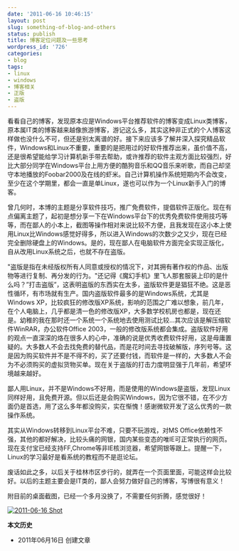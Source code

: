 ```yaml
---
date: '2011-06-16 10:46:15'
layout: post
slug: something-of-blog-and-others
status: publish
title: 博客定位问题及一些思考
wordpress_id: '726'
categories:
- blog
tags:
- linux
- windows
- 博客相关
- 正版
- 盗版
---
```


看看自己的博客，发现原本应是Windows平台推荐软件的博客变成Linux类博客，原本属IT类的博客越来越像旅游博客，游记这么多，其实这种非正式的个人博客这样做也没什么不可，但还是别太离谱的好。接下来应该多了解并深入探究精品软件，Windows和Linux不重要，重要的是把用过的好软件推荐出来，虽价值不高，还是很希望能给学习计算机新手带去帮助，或许推荐的软件主观方面比较强烈，好比大部分同学在Windows平台上用方便的酷狗音乐和QQ音乐来听歌，而自己却坚守本地播放的Foobar2000及在线的虾米。自己计算机操作系统短期内不会改变，至少在这个学期里，都会一直是单Linux，遂也可以作为一个Linux新手入门的博客。

曾几何时，本博的主题是分享软件技巧，推广免费软件，提倡软件正版化。现在有点偏离主题了，起初是想分享一下在Windows平台下的优秀免费软件使用技巧等等，而在鄙人的小本上，截图等操作相对来说比较不方便，且我发现在这小本上使用Linux比Windows感觉好得多，所以进入Windows的次数少之又少，现在已经完全删除硬盘上的Windows。是的，现在鄙人在电脑软件方面完全实现正版化，自从改用Linux系统之后，也就不存在盗版。

"盗版是指在未经版权所有人同意或授权的情况下，对其拥有著作权的作品、出版物等进行复制、再分发的行为。"还记得《魔幻手机》里飞人那套服装上印的是什么吗？”打击盗版”，这表明盗版的东西实在太多，盗版软件更是猖狂不绝。这是恶性循环，有市场就有生产。国内盗版软件最多的是Windows系统，尤其是Windows XP，比较疯狂的修改版XP系统，影响的范围之广难以想象，前几年，在个人电脑上，几乎都是清一色的修改版XP，大多数学校机房也都是，现在还是。幼稚的我在那时还一个系统一个系统地去使用测试比较…其次应该是解压缩软件WinRAR，办公软件Office 2003，一般的修改版系统都会集成。盗版软件好用的观点一直深深的烙在很多人的心中，准确的说是优秀收费软件好用，这是毋庸置疑的。大多数人不会去找免费的替代品，而是花时间去寻找破解版，序列号等。这是因为购买软件并不是不得不的，买了还要付钱，而软件是一样的，大多数人不会为不必须购买的虚拟货物买单。现在关于盗版的打击力度明显强于几年前，希望环境越来越好。

鄙人用Linux，并不是Windows不好用，而是使用的Windows是盗版，发现Linux同样好用，且免费开源。但以后还是会购买Windows，因为它很不错，在不少方面仍是首选，用了这么多年都没购买，实在惭愧！感谢微软开发了这么优秀的一款操作系统。

其实从Windows转移到Linux平台不难，只要不玩游戏，对MS Office依赖性不强，其他的都好解决，比较头痛的网银，国内某些变态的唯IE可正常执行的网页。现在支付宝已经支持FF,Chrome等非IE核浏览器，希望网银等跟上。提醒一下，Linux的学习最好是看系统的教程而不是逛论坛。

废话如此之多，以后关于桂林市区步行的，就弄在一个页面里面，可能这样会比较好。以后的主题主要会是IT类的，鄙人会努力做好自己的博客，写博很有意义！

附目前的桌面截图，已经一个多月没换了，不需要任何折腾，感觉很好！

[![2011-06-16 Shot](http://i951.photobucket.com/albums/ad353/Fooleap/Blog/Fooleap/2011-06-16-103214_1024x768_scrot.png)](http://i951.photobucket.com/albums/ad353/Fooleap/Blog/Fooleap/2011-06-16-103214_1024x768_scrot.png)

**本文历史**

* 2011年06月16日  创建文章
